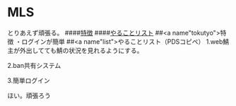 # MLS
とりあえず頑張る。
####[特徴](##tokutyo)
####[やることリスト](##list)
##<a name"tokutyo"></a>特徴
・ログインが簡単
##<a name"list"></a>やることリスト（PDSコピペ）
1.web鯖主が外出してても鯖の状況を見れるようにする。

2.ban共有システム

3.簡単ログイン

ほい。頑張ろう
